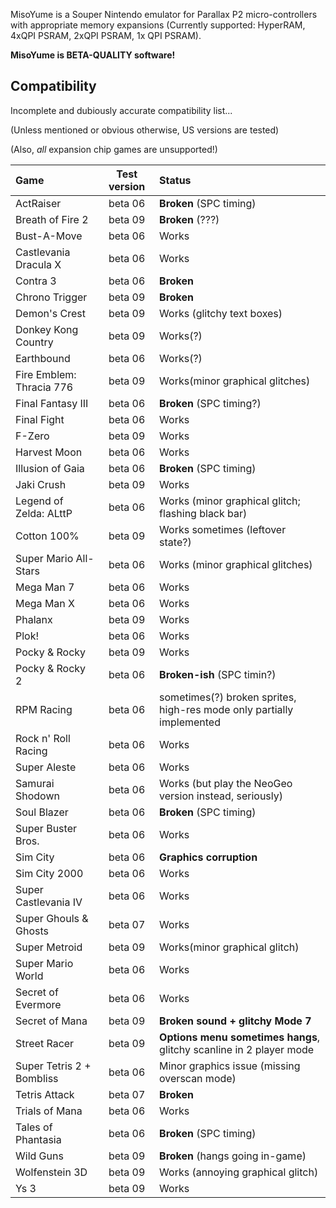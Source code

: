 
MisoYume is a Souper Nintendo emulator for
Parallax P2 micro-controllers with appropriate memory expansions
(Currently supported: HyperRAM, 4xQPI PSRAM, 2xQPI PSRAM, 1x QPI PSRAM).

**MisoYume is BETA-QUALITY software!**

## Compatibility

Incomplete and dubiously accurate compatibility list...

(Unless mentioned or obvious otherwise, US versions are tested)

(Also, _all_ expansion chip games are unsupported!)

|Game                     |Test version|Status|
|:------------------------|:----------:|:-----|
|ActRaiser                |beta 06     |**Broken** (SPC timing)|
|Breath of Fire 2         |beta 09     |**Broken** (???)|
|Bust-A-Move              |beta 06     |Works|
|Castlevania Dracula X    |beta 06     |Works|
|Contra 3                 |beta 06     |**Broken**|
|Chrono Trigger           |beta 09     |**Broken**|
|Demon's Crest            |beta 09     |Works (glitchy text boxes)|
|Donkey Kong Country      |beta 09     |Works(?)|
|Earthbound               |beta 06     |Works(?)|
|Fire Emblem: Thracia 776 |beta 09     |Works(minor graphical glitches)|
|Final Fantasy III        |beta 06     |**Broken** (SPC timing?)|
|Final Fight              |beta 06     |Works|
|F-Zero                   |beta 09     |Works|
|Harvest Moon             |beta 06     |Works|
|Illusion of Gaia         |beta 06     |**Broken** (SPC timing)|
|Jaki Crush               |beta 09     |Works|
|Legend of Zelda: ALttP   |beta 06     |Works (minor graphical glitch; flashing black bar)|
|Cotton 100%              |beta 09     |Works sometimes (leftover state?)|
|Super Mario All-Stars    |beta 06     |Works (minor graphical glitches)|
|Mega Man 7               |beta 06     |Works|
|Mega Man X               |beta 06     |Works|
|Phalanx                  |beta 09     |Works|
|Plok!                    |beta 06     |Works|
|Pocky & Rocky            |beta 09     |Works|
|Pocky & Rocky 2          |beta 06     |**Broken-ish** (SPC timin?)|
|RPM Racing               |beta 06     |sometimes(?) broken sprites, high-res mode only partially implemented|
|Rock n' Roll Racing      |beta 06     |Works|
|Super Aleste             |beta 06     |Works|
|Samurai Shodown          |beta 06     |Works (but play the NeoGeo version instead, seriously)|
|Soul Blazer              |beta 06     |**Broken** (SPC timing)|
|Super Buster Bros.       |beta 06     |Works|
|Sim City                 |beta 06     |**Graphics corruption**|
|Sim City 2000            |beta 06     |Works|
|Super Castlevania IV     |beta 06     |Works|
|Super Ghouls & Ghosts    |beta 07     |Works|
|Super Metroid            |beta 09     |Works(minor graphical glitch)|
|Super Mario World        |beta 06     |Works|
|Secret of Evermore       |beta 06     |Works|
|Secret of Mana           |beta 09     |**Broken sound + glitchy Mode 7**|
|Street Racer             |beta 09     |**Options menu sometimes hangs**, glitchy scanline in 2 player mode|
|Super Tetris 2 + Bombliss|beta 06     |Minor graphics issue (missing overscan mode)|
|Tetris Attack            |beta 07     |**Broken**|
|Trials of Mana           |beta 06     |Works|
|Tales of Phantasia       |beta 06     |**Broken** (SPC timing)|
|Wild Guns                |beta 09     |**Broken** (hangs going in-game)|
|Wolfenstein 3D           |beta 09     |Works (annoying graphical glitch)|
|Ys 3                     |beta 09     |Works|






